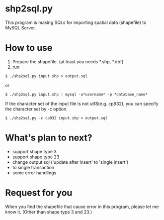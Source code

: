 # shp2sql.py

  This program is making SQLs for importing spatial data (shapefile) to MySQL Server.

# How to use

1. Prepare the shapefile. (at least you needs *.shp, *.dbf)
2. run 
```
$ ./shp2sql.py input.shp > output.sql
```
 or 

```
$ ./shp2sql.py input.shp | mysql -u*username* -p *database_name*
```

If the character set of the input file is not utf8(e.g. cp932), you can specify the character set by -c option.

```
$ ./shp2sql.py -c cp932 input.shp > output.sql
```


# What's plan to next?

- support shape type 3
- support shape type 23
- change output sql ('update after insert' to 'single insert')
- to single transaction
- some error handlings



# Request for you

 When you find the shapefile that cause error in this program, please let me know it.
(Other than shape type 3 and 23.)
 